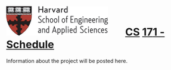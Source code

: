 # ![](i/seas.gif) &nbsp; &nbsp; &nbsp;       <u class="cs">CS</u> <u class="rest">1</u><u class="number">7</u><u class="rest">1 - Schedule</u>

Information about the project will be posted here.
